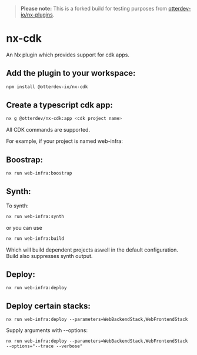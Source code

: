 > **Please note:** 
> This is a forked build for testing purposes from [otterdev-io/nx-plugins](https://github.com/otterdev-io/nx-plugins).

# nx-cdk

An Nx plugin which provides support for cdk apps.

## Add the plugin to your workspace:

```sh
npm install @otterdev-io/nx-cdk
```

## Create a typescript cdk app:

```sh
nx g @otterdev/nx-cdk:app <cdk project name>
```

All CDK commands are supported.

For example, if your project is named web-infra:
## Boostrap:

```sh
nx run web-infra:boostrap
```

## Synth:

To synth:

```sh
nx run web-infra:synth
```

or you can use

```sh
nx run web-infra:build
```

Which will build dependent projects aswell in the default configuration. Build also suppresses synth output.

## Deploy:
```
nx run web-infra:deploy 
```

## Deploy certain stacks:
```
nx run web-infra:deploy --parameters=WebBackendStack,WebFrontendStack
```

Supply arguments with --options:

```
nx run web-infra:deploy --parameters=WebBackendStack,WebFrontendStack --options="--trace --verbose"
```
